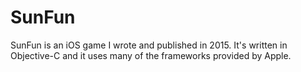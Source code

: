 # SunFun
SunFun is an iOS game I wrote and published in 2015. It's written in Objective-C and it uses many of the frameworks provided by Apple.
